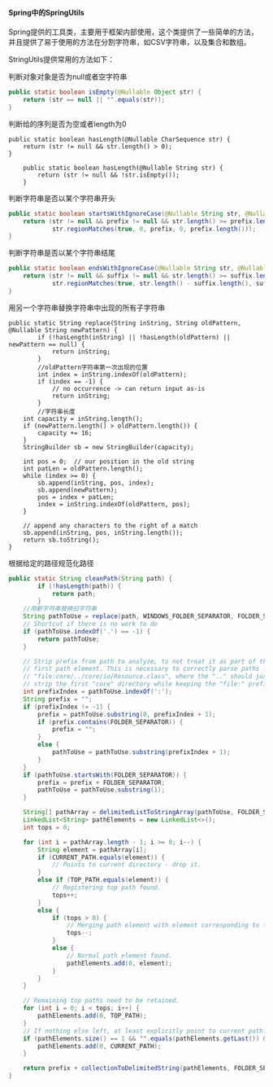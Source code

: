 #### Spring中的SpringUtils

Spring提供的工具类，主要用于框架内部使用，这个类提供了一些简单的方法，并且提供了易于使用的方法在分割字符串，如CSV字符串，以及集合和数组。

StringUtils提供常用的方法如下：

判断对象对象是否为null或者空字符串

```java
public static boolean isEmpty(@Nullable Object str) {
	return (str == null || "".equals(str));
}
```
判断给的序列是否为空或者length为0

	public static boolean hasLength(@Nullable CharSequence str) {
		return (str != null && str.length() > 0);
	}
	
		public static boolean hasLength(@Nullable String str) {
			return (str != null && !str.isEmpty());
		}
判断字符串是否以某个字符串开头

```java
public static boolean startsWithIgnoreCase(@Nullable String str, @Nullable String prefix) {
	return (str != null && prefix != null && str.length() >= prefix.length() &&
			str.regionMatches(true, 0, prefix, 0, prefix.length()));
}
```
判断字符串是否以某个字符串结尾

```java
public static boolean endsWithIgnoreCase(@Nullable String str, @Nullable String suffix) {
	return (str != null && suffix != null && str.length() >= suffix.length() &&
			str.regionMatches(true, str.length() - suffix.length(), suffix, 0, suffix.length()));
}
```
用另一个字符串替换字符串中出现的所有子字符串

	public static String replace(String inString, String oldPattern, @Nullable String newPattern) {
			if (!hasLength(inString) || !hasLength(oldPattern) || newPattern == null) {
				return inString;
			}
			//oldPattern字符串第一次出现的位置
			int index = inString.indexOf(oldPattern);
			if (index == -1) {
				// no occurrence -> can return input as-is
				return inString;
			}
			//字符串长度
		int capacity = inString.length();
		if (newPattern.length() > oldPattern.length()) {
			capacity += 16;
		}
		StringBuilder sb = new StringBuilder(capacity);
	
		int pos = 0;  // our position in the old string
		int patLen = oldPattern.length();
		while (index >= 0) {
			sb.append(inString, pos, index);
			sb.append(newPattern);
			pos = index + patLen;
			index = inString.indexOf(oldPattern, pos);
		}
	
		// append any characters to the right of a match
		sb.append(inString, pos, inString.length());
		return sb.toString();
	}
根据给定的路径规范化路径

```java
public static String cleanPath(String path) {
		if (!hasLength(path)) {
			return path;
		}
    //用新字符串替换旧字符串
	String pathToUse = replace(path, WINDOWS_FOLDER_SEPARATOR, FOLDER_SEPARATOR);
	// Shortcut if there is no work to do
	if (pathToUse.indexOf('.') == -1) {
		return pathToUse;
	}

	// Strip prefix from path to analyze, to not treat it as part of the
	// first path element. This is necessary to correctly parse paths like
	// "file:core/../core/io/Resource.class", where the ".." should just
	// strip the first "core" directory while keeping the "file:" prefix.
	int prefixIndex = pathToUse.indexOf(':');
	String prefix = "";
	if (prefixIndex != -1) {
		prefix = pathToUse.substring(0, prefixIndex + 1);
		if (prefix.contains(FOLDER_SEPARATOR)) {
			prefix = "";
		}
		else {
			pathToUse = pathToUse.substring(prefixIndex + 1);
		}
	}
	if (pathToUse.startsWith(FOLDER_SEPARATOR)) {
		prefix = prefix + FOLDER_SEPARATOR;
		pathToUse = pathToUse.substring(1);
	}

	String[] pathArray = delimitedListToStringArray(pathToUse, FOLDER_SEPARATOR);
	LinkedList<String> pathElements = new LinkedList<>();
	int tops = 0;

	for (int i = pathArray.length - 1; i >= 0; i--) {
		String element = pathArray[i];
		if (CURRENT_PATH.equals(element)) {
			// Points to current directory - drop it.
		}
		else if (TOP_PATH.equals(element)) {
			// Registering top path found.
			tops++;
		}
		else {
			if (tops > 0) {
				// Merging path element with element corresponding to top path.
				tops--;
			}
			else {
				// Normal path element found.
				pathElements.add(0, element);
			}
		}
	}

	// Remaining top paths need to be retained.
	for (int i = 0; i < tops; i++) {
		pathElements.add(0, TOP_PATH);
	}
	// If nothing else left, at least explicitly point to current path.
	if (pathElements.size() == 1 && "".equals(pathElements.getLast()) && !prefix.endsWith(FOLDER_SEPARATOR)) {
		pathElements.add(0, CURRENT_PATH);
	}

	return prefix + collectionToDelimitedString(pathElements, FOLDER_SEPARATOR);
}
```